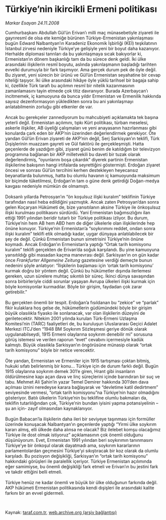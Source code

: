 # Türkiye’nin ikircikli Ermeni politikası

*Markar Esayan 24.11.2008*

<div class="taraf_structure_2col_1zq">
<div class="margen_n">



 <p>Cumhurbaşkanı Abdullah Gül’ün Erivan’ı milli maç münasebetiyle ziyareti ile gayrıresmî de olsa ete kemiğe bürünen Türkiye-Ermenistan yakınlaşması bugün Edward Nalbantyan’ın Karadeniz Ekonomik İşbirliği (KEİ) teşkilatının İstanbul zirvesi nedeniyle Türkiye’ye gelişiyle yeni bir boyut daha kazanıyor. Herhalde diplomasi tanrıları da bu yakınlaşmaya sıcak bakıyorlar ki, Ermenistan’ın dönem başkanlığı tam da bu sürece denk geldi. İki ülke arasındaki ilişkilerin resmî boyutu, aslında yakınlaşmanın başladığı tarihten evvelki durumuyla bir fark taşımıyor. Ama gerçek durum pek de öyle değil. Bu ziyaret, yeni sürecin bir ürünü ve Gül’ün Ermenistan seyahatine bir cevap niteliği taşıyor. İki ülke arasındaki hikâye öyle yüklü tarihsel bir bagaja sahip ki, özellikle Türk tarafı bu açılımın resmî bir nitelik kazanmasının zamanlamasını tayin etmede çok titiz davranıyor. Burada Azerbaycan’ı incitmemek, iç kamuoyuna da bunca yıldır Ermenistan ve Ermenilik hakkında sayısız dezenformasyon yükledikten sonra bu ani yakınlaşmayı anlatabilmenin zorluğu gibi etkenler de var. <br/><br/>Ancak bu gerekçeler zannediyorum bu mahcubiyeti açıklamakta tek başına yeterli değil. Ermenistan açılımını, tıpkı Kürt politikası, türban meselesi, askerle ilişkiler, AB üyeliği çalışmaları ve yeni anayasanın hazırlanması gibi konularda çark eden bir AKP’nin üzerinden değerlendirmek gerekiyor. Öte yandan Gül’ün Erivan ziyareti de AKP’nin değil, Serj Sarkisyan’ın teklifi, Türk Dışişlerinin muazzam gayreti ve Gül faktörü ile gerçekleşmişti. Hatta geçenlerde de yazdığım gibi, ziyaret günü benim de katıldığım bir televizyon programına bağlanan bir AKP milletvekili bu daveti bir tuzak olarak değerlendirmiş, “oyunlarını boşa çıkardık” diyerek partinin Ermenistan ilişkilerine bakışının hangi irtifalarda seyrettiğini göstermişti. Erdoğan ziyaret öncesi ve sonrası Gül’ün tercihini kerhen destekleyen heyecansız beyanatlarda bulunmuş, hatta bu olumlu havanın iç kamuoyunda maksimum bir biçimde tüketilmesi, Erdoğan’ın tam o güne denk getirdiği Doğan-medya kavgası nedeniyle mümkün de olmamıştı. <br/><br/>Doksanlı yıllarda Petrosyan’ın “ön koşulsuz ilişki kuralım” teklifinin Türkiye tarafından nasıl heba edildiğini yazmıştık. Ancak zaten Petrosyan’dan sonra gelen Koçaryan Hükümeti de, bize yansıtılanın aksine Türkiye ile önkoşulsuz ilişki kurulması politikasını sürdürdü. Yani Ermenistan bağımsızlığını ilan ettiği 1991 yılından beridir tutarlı bir Türkiye politikası izliyor. Bu durum, Türkiye’nin hem AB hem ABD hem de diğer ülkelerle olan ilişkilerinde hep önüne konuyor. Türkiye’nin Ermenistan’a “soykırımını reddet, ondan sonra ilişki kuralım” teklifi etik olmadığı kadar, uygar dünyaya anlatılabilecek bir şey de değil. Çünkü Ermenistan bunun simetrisini Türkiye’nin önüne koymadı. Ancak Erdoğan’ın Ermenistan’a yaptığı “Ortak tarih komisyonu kuralım” teklifi gerçekten de Erivan’da soğuk karşılandı. Bu yine kamuoyuna yansıtıldığı gibi masadan kaçma manevrası değil. Sarkisyan’ın on gün kadar önce <i>Frankfurter Allgemeine Zeitung</i> gazetesine verdiği demeçte bunun nedenini şöyle anlatıyor: “İlişkilerin başlaması için ‘ortak tarih komisyonu’ kurmak doğru bir yöntem değil. Çünkü bu hükümetler dışında ilerlemesi gereken, uzun sürelere muhtaç sıkıntılı bir süreç. İkinci dünya savaşından sonra birbirleriyle ciddi sorunlar yaşayan Avrupa ülkeleri ilişki kurmak için böyle komisyonlar kurmadılar. Böyle bir girişim, faydadan çok zarar getirebilir.” <br/><br/>Bu gerçekten önemli bir tespit. Erdoğan’a fısıldanan bu “zekice” ve “parlak” fikir kulaklara hoş gelse de, hükümetlerin güdümündeki böyle bir girişim büyük olasılıkla fiyasko ile sonlanacak, var olan ilişkilerin düzeyini de geriletecektir. Nitekim 2001 yılında kurulan Türk-Ermeni Uzlaşma Komitesi’nin (TARC) faaliyetleri de, bu kuruluşun Uluslararası Geçici Adalet Merkezi ITCJ’den “1948 BM Soykırım Sözleşmesi geriye dönük olarak uygulanabilseydi, 1915 Ermeni olaylarına soykırım denebilir mi” sorusuna görüş istemesi ve verilen raporun “evet” cevabını içermesiyle kadük kalmıştı. Büyük olasılıkla Sarkisyan’ın öngörüsüne münasip olarak “ortak tarih komisyonu” böyle bir netice verecektir.<br/><br/>Öte yandan, Ermenistan ve Ermeniler için 1915 tartışması çoktan bitmiş, hukuki sıfatı belirlenmiş bir konu... Türkiye için de durum farklı değil. Bugün 1915 olaylarına soykırım demek 301’e giren, Hrant gibi insanların öldürülmesine kapı açan dava ve linç süreçlerini içinde barındıran bir suç ve tabu. Mehmet Ali Şahin’in yazar Temel Demirer hakkında 301’den dava açılması iznini neredeyse karara bağlayarak ve “devletime katil dedirtmem” seviyesinde vermesi, “ortak tarih komisyonu”na Türkiye’nin hazır olmadığını gösteriyor. Batılı ülkelerin Türkiye’nin bu teklifine olumlu bakmaları da, teklifin tutarlılığından çok, Türkiye’nin bundan iyisini yapma potansiyelinin –şu an için- zayıf olmasından kaynaklanıyor. <br/><br/>Bugün Babacan’la ilişkilerin daha ileri bir seviyeye taşınması için formüller üzerinde konuşacak Nalbantyan’ın geçenlerde yaptığı “Yirmi ülke soykırım kararı almış, elli ülkede daha alınsa ne olacak? Biz ilelebet komşu olacağımız Türkiye ile dost olmak istiyoruz” açıklamasının çok önemli olduğunu düşünüyorum. Evet, Ermenistan 1991 yılından beri soykırımın tanınmasını Türkiye’ye bir önkoşul olarak dayatmadı ama, soykırım kararlarının parlamentolardan geçmesini Türkiye’yi sıkıştıracak bir koz olarak da olumlu karşıladı. Bu pozisyon değişikliği, Sarkisyan’ın “ortak tarih komisyonu” hakkındaki görüşleri ile paralellik içeriyor. Türkiye Ermenistan açılımında eğer samimiyse, bu önemli değişikliği fark etmeli ve Erivan’ın bu jestini fark ve takdir ettiğini belli etmeli. <br/><br/>Türkiye henüz ne kadar önemli ve büyük bir ülke olduğunun farkında değil. AKP hükümeti Ermenistan politikasında kendi dışişleri ile arasındaki kalite farkını bir an evvel gidermeli. </p>

<br/>


<div id="taraf_not">
</div>

</div>


</div>

Kaynak: [taraf.com.tr](http://www.taraf.com.tr:80/makale/2805.htm), [web.archive.org (arşiv bağlantısı)](http://web.archive.org/web/20081218230752/http://www.taraf.com.tr:80/makale/2805.htm)
